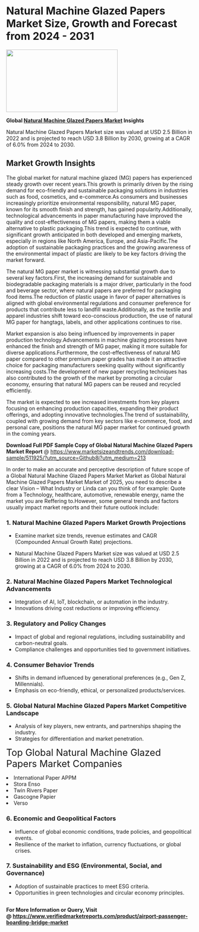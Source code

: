 <H1>Natural Machine Glazed Papers Market Size, Growth and Forecast from 2024 - 2031</H1><img class="aligncenter size-medium wp-image-584254" src="https://thirdeyenews.in/wp-content/uploads/2024/09/Global-Market-Research-300x168.jpeg" alt="" width="300" height="168" /><p><strong>Global&nbsp;<a href="https://www.marketsizeandtrends.com/download-sample/511925/?utm_source=Github8j?utm_medium=213">Natural Machine Glazed Papers Market</a> Insights</strong></p><p>Natural Machine Glazed Papers Market size was valued at USD 2.5 Billion in 2022 and is projected to reach USD 3.8 Billion by 2030, growing at a CAGR of 6.0% from 2024 to 2030.</p><p><h2>Market Growth Insights</h2> <p>The global market for natural machine glazed (MG) papers has experienced steady growth over recent years.This growth is primarily driven by the rising demand for eco-friendly and sustainable packaging solutions in industries such as food, cosmetics, and e-commerce.As consumers and businesses increasingly prioritize environmental responsibility, natural MG paper, known for its smooth finish and strength, has gained popularity.Additionally, technological advancements in paper manufacturing have improved the quality and cost-effectiveness of MG papers, making them a viable alternative to plastic packaging.This trend is expected to continue, with significant growth anticipated in both developed and emerging markets, especially in regions like North America, Europe, and Asia-Pacific.The adoption of sustainable packaging practices and the growing awareness of the environmental impact of plastic are likely to be key factors driving the market forward.</p> <p>The natural MG paper market is witnessing substantial growth due to several key factors.First, the increasing demand for sustainable and biodegradable packaging materials is a major driver, particularly in the food and beverage sector, where natural papers are preferred for packaging food items.The reduction of plastic usage in favor of paper alternatives is aligned with global environmental regulations and consumer preference for products that contribute less to landfill waste.Additionally, as the textile and apparel industries shift toward eco-conscious production, the use of natural MG paper for hangtags, labels, and other applications continues to rise.</p> <p>Market expansion is also being influenced by improvements in paper production technology.Advancements in machine glazing processes have enhanced the finish and strength of MG paper, making it more suitable for diverse applications.Furthermore, the cost-effectiveness of natural MG paper compared to other premium paper grades has made it an attractive choice for packaging manufacturers seeking quality without significantly increasing costs.The development of new paper recycling techniques has also contributed to the growth of the market by promoting a circular economy, ensuring that natural MG papers can be reused and recycled efficiently.</p> <p>The market is expected to see increased investments from key players focusing on enhancing production capacities, expanding their product offerings, and adopting innovative technologies.The trend of sustainability, coupled with growing demand from key sectors like e-commerce, food, and personal care, positions the natural MG paper market for continued growth in the coming years.</p> <p><span class=""><strong>Download Full PDF Sample Copy of Global Natural Machine Glazed Papers Market Report</strong> @ <a href="https://www.marketsizeandtrends.com/download-sample/511925/?utm_source=Github8j?utm_medium=213" target="_blank">https://www.marketsizeandtrends.com/download-sample/511925/?utm_source=Github8j?utm_medium=213</a></span></p><p>In order to make an accurate and perceptive description of future scope of a Global&nbsp;Natural Machine Glazed Papers Market Market as Global&nbsp;Natural Machine Glazed Papers Market Market of 2025, you need to describe a clear Vision &ndash; What Industry or Linda can you think of for example: Quote from a Technology, healthcare, automotive, renewable energy, name the market you are Reffering to.However, some general trends and factors usually impact market reports and their future outlook include:</p><h3>1.&nbsp;<strong>Natural Machine Glazed Papers Market Growth Projections</strong></h3><ul><li>Examine market size trends, revenue estimates and CAGR (Compounded Annual Growth Rate) projections.</li><li><p>Natural Machine Glazed Papers Market size was valued at USD 2.5 Billion in 2022 and is projected to reach USD 3.8 Billion by 2030, growing at a CAGR of 6.0% from 2024 to 2030.</p></li></ul><h3>2.&nbsp;<strong>Natural Machine Glazed Papers Market Technological Advancements</strong></h3><ul><li>Integration of AI, IoT, blockchain, or automation in the industry.</li><li>Innovations driving cost reductions or improving efficiency.</li></ul><h3>3.&nbsp;<strong>Regulatory and Policy Changes</strong></h3><ul><li>Impact of global and regional regulations, including sustainability and carbon-neutral goals.</li><li>Compliance challenges and opportunities tied to government initiatives.</li></ul><h3>4.&nbsp;<strong>Consumer Behavior Trends</strong></h3><ul><li>Shifts in demand influenced by generational preferences (e.g., Gen Z, Millennials).</li><li>Emphasis on eco-friendly, ethical, or personalized products/services.</li></ul><h3>5.&nbsp;<strong>Global Natural Machine Glazed Papers Market Competitive Landscape</strong></h3><ul><li>Analysis of key players, new entrants, and partnerships shaping the industry.</li><li>Strategies for differentiation and market penetration.</li></ul><p data-pm-slice="1 1 []"><span style="color: inherit; font-family: inherit; font-size: 25px;">Top Global Natural Machine Glazed Papers Market Companies</span></p><div class="" data-test-id=""><p><li>International Paper APPM</li><li> Stora Enso</li><li> Twin Rivers Paper</li><li> Gascogne Papier</li><li> Verso</li></p></div><h3>6.&nbsp;<strong>Economic and Geopolitical Factors</strong></h3><ul><li>Influence of global economic conditions, trade policies, and geopolitical events.</li><li>Resilience of the market to inflation, currency fluctuations, or global crises.</li></ul><h3>7.&nbsp;<strong>Sustainability and ESG (Environmental, Social, and Governance)</strong></h3><ul><li>Adoption of sustainable practices to meet ESG criteria.</li><li>Opportunities in green technologies and circular economy principles.</li></ul><h2><strong style="font-size: 14px;">For More Information or Query, Visit @&nbsp;</strong><a style="background-color: #ffffff; font-size: 14px;" href="https://www.marketsizeandtrends.com/report/natural-machine-glazed-papers-market/" target="_blank">https://www.verifiedmarketreports.com/product/airport-passenger-boarding-bridge-market</a></h2>